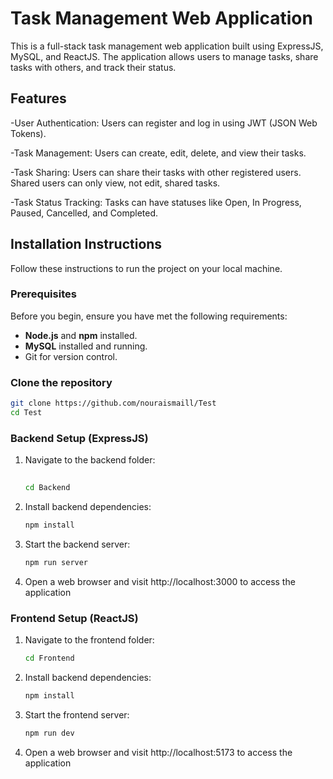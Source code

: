# Task Management Web Application

This is a full-stack task management web application built using ExpressJS, MySQL, and ReactJS. The application allows users to manage tasks, share tasks with others, and track their status.

## Features

-User Authentication: Users can register and log in using JWT (JSON Web Tokens).

-Task Management: Users can create, edit, delete, and view their tasks.

-Task Sharing: Users can share their tasks with other registered users. Shared users can only view, not edit, shared tasks.

-Task Status Tracking: Tasks can have statuses like Open, In Progress, Paused, Cancelled, and Completed.


## Installation Instructions

Follow these instructions to run the project on your local machine.

### Prerequisites

Before you begin, ensure you have met the following requirements:

- **Node.js** and **npm** installed.
- **MySQL** installed and running.
- Git for version control.
### Clone the repository
   ```bash
   git clone https://github.com/nouraismaill/Test
   cd Test
 ```
### Backend Setup (ExpressJS)

1. Navigate to the backend folder:
   ```bash
  
   cd Backend
2. Install backend dependencies:
   ```bash
   npm install
3. Start the backend server:
   ```bash
   npm run server

4. Open a web browser and visit http://localhost:3000 to access the application

### Frontend Setup (ReactJS)
1. Navigate to the frontend folder:
   ```bash
   cd Frontend
2. Install backend dependencies:
      ```bash
      npm install
3. Start the frontend server:
    ```bash
    npm run dev
    ```
4. Open a web browser and visit http://localhost:5173 to access the application
